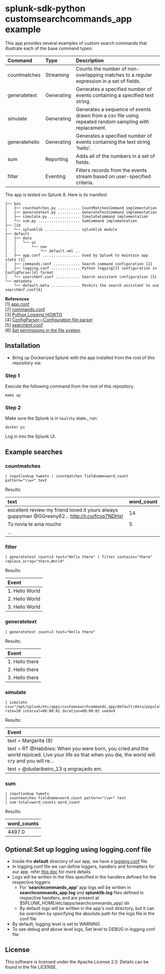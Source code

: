 splunk-sdk-python customsearchcommands_app example
=============================================

This app provides several examples of custom search commands that illustrate each of the base command types:

| Command       | Type       | Description                                                                                           |
|:--------------|:-----------|:------------------------------------------------------------------------------------------------------|
| countmatches  | Streaming  | Counts the number of non-overlapping matches to a regular expression in a set of fields.              |
| generatetext  | Generating | Generates a specified number of events containing a specified text string.                            |
| simulate      | Generating | Generates a sequence of events drawn from a csv file using repeated random sampling with replacement. |
| generatehello | Generating | Generates a specified number of events containing the text string 'hello'.                            |
| sum           | Reporting  | Adds all of the numbers in a set of fields.                                                           |
| filter        | Eventing   | Filters records from the events stream based on user-specified criteria.                              |

The app is tested on Splunk 8. Here is its manifest:

```
├── bin
│   ├── countmatches.py .......... CountMatchesCommand implementation
│   ├── generatetext.py .......... GenerateTextCommand implementation
│   ├── simulate.py .............. SimulateCommand implementation
│   └── sum.py ................... SumCommand implementation
├── lib
|   └── splunklib ................ splunklib module
├── default
│   ├── data
│   │   └── ui
│   │       └── nav
│   │           └── default.xml ..
│   ├── app.conf ................. Used by Splunk to maintain app state [1]
│   ├── commands.conf ............ Search command configuration [2]
│   ├── logging.conf ............. Python logging[3] configuration in ConfigParser[4] format
│   └── searchbnf.conf ........... Search assistant configuration [5]
└── metadata
    └── default.meta ............. Permits the search assistant to use searchbnf.conf[6]
```
**References**  
[1] [app.conf](https://docs.splunk.com/Documentation/Splunk/latest/Admin/Appconf) <br />
[2] [commands.conf](https://docs.splunk.com/Documentation/Splunk/latest/Admin/Commandsconf) <br />
[3] [Python Logging HOWTO](https://docs.python.org/2/howto/logging.html) <br />
[4] [ConfigParser—Configuration file parser](https://docs.python.org/2/library/configparser.html) <br />
[5] [searchbnf.conf](https://docs.splunk.com/Documentation/Splunk/latest/admin/Searchbnfconf) <br />
[6] [Set permissions in the file system](https://docs.splunk.com/Documentation/Splunk/latest/AdvancedDev/SetPermissions#Set_permissions_in_the_filesystem) <br />

## Installation

+ Bring up Dockerized Splunk with the app installed from the root of this repository via:

### Step 1
Execute the following command from the root of this repository.
```shell
make up
```

### Step 2
Make sure the Splunk is in `healthy` state., run:
```shell
docker ps
```
Log in into the Splunk UI.


## Example searches

### countmatches
```
| inputlookup tweets | countmatches fieldname=word_count pattern="\\w+" text
```
Results:

text | word_count
:----|:---|
excellent review my friend loved it yours always guppyman @GGreeny62... http://t.co/fcvq7NDHxl | 14
Tú novia te ama mucho | 5
... |

### filter
```
| generatetext count=3 text="Hello there" | filter contains="there" replace_array="there,World"
```
Results:

Event |
:-----|
1. Hello World |
2. Hello World |
3. Hello World |

### generatetext
```
| generatetext count=3 text="Hello there"
```
Results:

Event |
:-----|
1. Hello there | 
2. Hello there |
3. Hello there |

### simulate
```
| simulate csv="/opt/splunk/etc/apps/customsearchcommands_app/default/data/population.csv" rate=10 interval=00:00:01 duration=00:00:02 seed=9
```
Results:

Event |
:-----|
text = Margarita (8) |
text = RT @Habibies: When you were born, you cried and the world rejoiced. Live your life so that when you die, the world will cry and you will re... |
text = @dudaribeiro_13 q engraçado em. |

### sum
```
| inputlookup tweets 
| countmatches fieldname=word_count pattern="\\w+" text
| sum total=word_counts word_count
```
Results:

word_counts |
:-----|
4497.0 |

## Optional:Set up logging using logging.conf file
+ Inside the **default** directory of our app, we have a [logging.conf](https://github.com/splunk/splunk-app-examples/blob/master/custom_search_commands/python/customsearchcommands_app/package/default/logging.conf) file.
+ In logging.conf file we can define loggers, handlers and formatters for our app. refer [this doc](https://docs.python.org/2/library/logging.config.html#configuration-file-format) for more details
+ Logs will be written in the files specified in the handlers defined for the respective loggers
  + For **'searchcommands_app'** app logs will be written in **searchcommands_app.log** and **splunklib.log** files defined in respective handlers, and are present at $SPLUNK_HOME/etc/apps/searchcommands_app/ dir
  + By default logs will be written in the app's root directory, but it can be overriden by specifying the absolute path for the logs file in the conf file
+ By default, logging level is set to WARNING
+ To see debug and above level logs, Set level to DEBUG in logging.conf file


## License

This software is licensed under the Apache License 2.0. Details can be found in
the file LICENSE.
